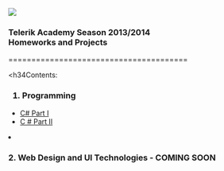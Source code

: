 <a href="http://academy.telerik.com/"><img src="http://academy.telerik.com/Sitefinity/WebsiteTemplates/MyTemplate/App_Themes/Academy/Images/telerik-academy-logo.jpg"></a>
<h3>Telerik Academy Season 2013/2014<br>
Homeworks and Projects</h3>
=======================================

<h34Contents:</h4>

<h3>
<ol><li>Programming</li></h3>

<ul>
<li><a href = "https://github.com/nmarkova/TelerikAcademy/tree/master/CSharpPartOne">C# Part I</a></li>
<li><a href ="https://github.com/nmarkova/TelerikAcademy/tree/master/CSharpPartTwo">C # Part II</a></li>
</ul>
<li><h3>2. Web Design and UI Technologies - COMING SOON </h3></li>
</ol>
